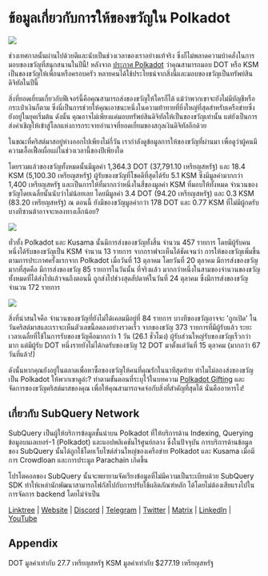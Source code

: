 # ข้อมูลเกี่ยวกับการให้ของขวัญใน Polkadot

![](https://miro.medium.com/max/1400/1*Y_Fm1wWLcN9lAbWr0KK1qA.png)

ช่วงเทศกาลนั้นผ่านไปด้วยดีและนับเป็นช่วงเวลาของเราอย่างแท้จริง ซึ่งก็ไม่พลาดความบ้าคลั่งในการมอบของขวัญที่สนุกสนานในปีนี้! หลังจาก [ประกาศ Polkadot](https://polkadot.network/blog/introducing-polkadot-kusama-gifts/) ว่าคุณสามารถมอบ DOT หรือ KSM เป็นของขวัญให้เพื่อนหรือครอบครัว หลายคนได้ใช้ประโยชน์จากสิ่งนี้และมอบของขวัญเป็นทรัพย์สินดิจิทัลในปีนี้

สิ่งที่ยอดเยี่ยมเกี่ยวกับฟีเจอร์นี้คือคุณสามารถส่งของขวัญให้ใครก็ได้ แม้ว่าพวกเขาจะยังไม่มีบัญชีหรือกระเป๋าเงินก็ตาม ซึ่งนี่เป็นการช่วยให้คุณเอาชนะหนึ่งในความท้าทายที่ยิ่งใหญ่ที่สุดสำหรับเครือข่ายซึ่งยังอยู่ในยุคเริ่มต้น ดังนั้น คุณอาจไม่เพียงแค่มอบทรัพย์สินดิจิทัลให้เป็นของขวัญเท่านั้น แต่ยังเป็นการส่งคำเชิญให้เข้าสู่โลกแห่งการกระจายอำนาจที่ยอดเยี่ยมของสกุลเงินดิจิทัลอีกด้วย

ในขณะที่คริสต์มาสอยู่ห่างออกไปเพียงไม่กี่วัน เรากำลังดูข้อมูลการให้ของขวัญที่ผ่านมา เพื่อดูว่าผู้คนมีความเอื้อเฟื้อเผื่อแผ่ในช่วงเวลานี้ของปีเพียงใด

โดยรวมแล้วของขวัญทั้งหมดนั้นมีมูลค่า 1,364.3 DOT (37,791.10 เหรียญสหรัฐ) และ 18.4 KSM (5,100.30 เหรียญสหรัฐ) ผู้รับของขวัญที่โชคดีที่สุดได้รับ 5.1 KSM ซึ่งมีมูลค่ามากกว่า 1,400 เหรียญสหรัฐ และเป็นการให้ที่มากกว่าหนึ่งในสี่ของมูลค่า KSM ที่มอบให้ทั้งหมด จำนวนของขวัญโดยเฉลี่ยนั้นนับว่าไม่น้อยเลย โดยมีมูลค่า 3.4 DOT (94.20 เหรียญสหรัฐ) และ 0.3 KSM (83.20 เหรียญสหรัฐ) ณ ตอนนี้ ยังมีของขวัญมูลค่ากว่า 178 DOT และ 0.77 KSM ที่ไม่มีผู้กดรับ บางทีซานต้าอาจจะหลงทางเล็กน้อย?

![](https://miro.medium.com/max/1400/0*39FkrB8c1ZE2LhlU)

ทั่วทั้ง Polkadot และ Kusama นั้นมีการส่งของขวัญทั้งสิ้น จำนวน 457 รายการ โดยมีผู้รับคนหนึ่งได้รับของขวัญเป็น KSM จำนวน 13 รายการ จากกราฟจะเห็นได้ชัดเจนว่า การให้ของขวัญเพิ่มขึ้นตามการประกาศครั้งแรกจาก Polkadot เมื่อวันที่ 13 ตุลาคม โดยวันที่ 20 ตุลาคม มีการส่งของขวัญมากที่สุดคือ มีการส่งของขวัญ 85 รายการในวันนั้น ที่จริงแล้ว มากกว่าหนึ่งในสามของจำนวนของขวัญทั้งหมดที่ได้ส่งไปแล้วจนถึงตอนนี้ ถูกส่งไปช่วงสุดสัปดาห์ในวันที่ 24 ตุลาคม ซึ่งมีการส่งของขวัญจำนวน 172 รายการ

![](https://miro.medium.com/max/1400/0*F12i2JCMl0YOwaLG)

สิ่งที่น่าสนใจคือ จำนวนของขวัญที่ยังไม่ได้เคลมมีอยู่ที่ 84 รายการ บางทีของขวัญอาจจะ 'ถูกเปิด' ในวันคริสต์มาสและเราจะเห็นตัวเลขนี้ลดลงอย่างรวดเร็ว จากของขวัญ 373 รายการที่มีผู้รับแล้ว ระยะเวลาเฉลี่ยที่ใช้ในการรับของขวัญคือมากกว่า 1 วัน (26.1 ชั่วโมง) ผู้รับส่วนใหญ่รับของขวัญเร็วกว่ามาก แต่มีผู้รับ DOT หนึ่งรายยังไม่ได้กดรับของขวัญ 12 DOT มาตั้งแต่วันที่ 15 ตุลาคม (มากกว่า 67 วันที่แล้ว!)

ดังนั้นหากคุณยังอยู่ในตลาดเพื่อหาซื้อของขวัญให้คนที่คุณรักในนาทีสุดท้าย ทำไมไม่ลองส่งของขวัญเป็น Polkadot ให้พวกเขาดูล่ะ? ทำตามขั้นตอนที่ระบุไว้ในบทความ [Polkadot Gifting](https://polkadot.network/blog/introducing-polkadot-kusama-gifts/) และจัดการของขวัญคริสต์มาสของคุณ เพื่อให้คุณสามารถจดจ่อกับสิ่งที่สำคัญที่สุดได้ นั่นคืออาหารไง!

## เกี่ยวกับ SubQuery Network

SubQuery เป็นผู้ให้บริการข้อมูลชั้นนำบน Polkadot ที่ให้บริการด้าน Indexing, Querying ข้อมูลบนเลเยอร์-1 (Polkadot) และแอปพลิเคชันไร้ศูนย์กลาง ซึ่งในปัจจุบัน การบริการด้านข้อมูลของ SubQuery นั้นได้ถูกใช้โดยเว็บไซต์ส่วนใหญ่ของเครือข่าย Polkadot และ Kusama เมื่อมีการ Crowdloan และการประมูล Parachain เกิดขึ้น

โปรโตคอลของ SubQuery นั้นจะพยายามจัดเรียงข้อมูลที่ไม่มีความเป็นระเบียบด้วย SubQuery SDK ทำให้เหล่านักพัฒนาสามารถโฟกัสไปกับการปรับใช้ผลิตภัณฑ์หลัก ได้โดยไม่ต้องเสียแรงไปในการจัดการ backend โดยไม่จำเป็น

​​​​[Linktree](https://linktr.ee/subquerynetwork) | [Website](https://subquery.network/) | [Discord](https://discord.com/invite/78zg8aBSMG) | [Telegram](https://t.me/subquerynetwork) | [Twitter](https://twitter.com/subquerynetwork) | [Matrix](https://matrix.to/#/#subquery:matrix.org) | [LinkedIn](https://www.linkedin.com/company/subquery) | [YouTube](https://www.youtube.com/channel/UCi1a6NUUjegcLHDFLr7CqLw)

## Appendix

DOT มูลค่าเท่ากับ 27.7 เหรียญสหรัฐ KSM มูลค่าเท่ากับ $277.19 เหรียญสหรัฐ
